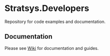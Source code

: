 # Stratsys.Developers
Repository for code examples and documentation.

## Documentation
Please see [Wiki](https://github.com/stratsys/Stratsys.Developers/wiki) for documentation and guides.
